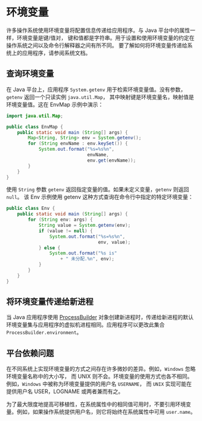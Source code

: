 # 环境变量

许多操作系统使用环境变量将配置信息传递给应用程序。与 Java 平台中的属性一样，环境变量是键/值对，
键和值都是字符串。用于设置和使用环境变量的约定在操作系统之间以及命令行解释器之间有所不同。
要了解如何将环境变量传递给系统上的应用程序，请参阅系统文档。

## 查询环境变量

在 Java 平台上，应用程序 `System.getenv` 用于检索环境变量值。没有参数，`getenv` 返回一个只读实例 `java.util.Map`，
其中映射键是环境变量名，映射值是环境变量值。这在 EnvMap 示例中演示：

```java
import java.util.Map;

public class EnvMap {
    public static void main (String[] args) {
        Map<String, String> env = System.getenv();
        for (String envName : env.keySet()) {
            System.out.format("%s=%s%n",
                              envName,
                              env.get(envName));
        }
    }
}
```

使用 `String` 参数 `getenv` 返回指定变量的值。如果未定义变量，`getenv` 则返回 `null`。
该 Env 示例使用 getenv 这种方式查询在命令行中指定的特定环境变量：

```java
public class Env {
    public static void main (String[] args) {
        for (String env: args) {
            String value = System.getenv(env);
            if (value != null) {
                System.out.format("%s=%s%n",
                                  env, value);
            } else {
                System.out.format("%s is"
                    + " 未分配.%n", env);
            }
        }
    }
}
```

## 将环境变量传递给新进程
当 Java 应用程序使用
[ProcessBuilder](https://docs.oracle.com/javase/8/docs/api/java/lang/ProcessBuilder.html)
对象创建新进程时，传递给新进程的默认环境变量集与应用程序的虚拟机进程相同。应用程序可以更改此集合 `ProcessBuilder.environment`。

## 平台依赖问题

在不同系统上实现环境变量的方式之间存在许多微妙的差异。例如，`Windows` 忽略环境变量名称中的大小写，
而 UNIX 则不会。环境变量的使用方式也各不相同。例如，`Windows` 中被称为环境变量提供的用户名 `USERNAME`，
而 `UNIX` 实现可能在提供用户名 USER，LOGNAME 或两者兼而有之。

为了最大限度地提高可移植性，在系统属性中的相同值可用时，不要引用环境变量。例如，如果操作系统提供用户名，则它将始终在系统属性中可用 `user.name`。

